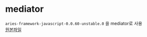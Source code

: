 # mediator
```aries-framework-javascript-0.0.60-unstable.0``` 을 mediator로 사용 </br>
[원본파일](https://libraries.io/npm/aries-framework/0.0.63-unstable.0)
